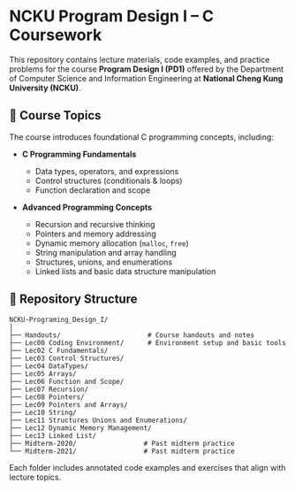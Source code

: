 # NCKU Program Design I – C Coursework

This repository contains lecture materials, code examples, and practice problems for the course **Program Design I (PD1)** offered by the Department of Computer Science and Information Engineering at **National Cheng Kung University (NCKU)**.

## 🧠 Course Topics

The course introduces foundational C programming concepts, including:

- **C Programming Fundamentals**
  - Data types, operators, and expressions
  - Control structures (conditionals & loops)
  - Function declaration and scope

- **Advanced Programming Concepts**
  - Recursion and recursive thinking
  - Pointers and memory addressing
  - Dynamic memory allocation (`malloc`, `free`)
  - String manipulation and array handling
  - Structures, unions, and enumerations
  - Linked lists and basic data structure manipulation

## 📁 Repository Structure

```
NCKU-Programing_Design_I/
│
├── Handouts/                      # Course handouts and notes
├── Lec00 Coding Environment/      # Environment setup and basic tools
├── Lec02 C Fundamentals/
├── Lec03 Control Structures/
├── Lec04 DataTypes/
├── Lec05 Arrays/
├── Lec06 Function and Scope/
├── Lec07 Recursion/
├── Lec08 Pointers/
├── Lec09 Pointers and Arrays/
├── Lec10 String/
├── Lec11 Structures Unions and Enumerations/
├── Lec12 Dynamic Memory Management/
├── Lec13 Linked List/
├── Midterm-2020/                 # Past midterm practice
└── Midterm-2021/                 # Past midterm practice
```

Each folder includes annotated code examples and exercises that align with lecture topics.
